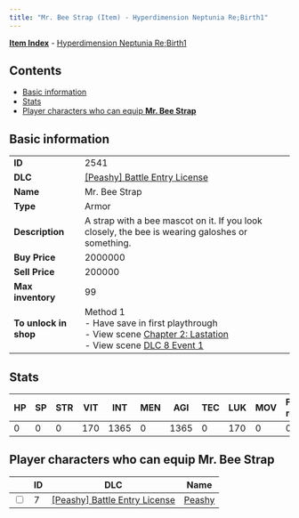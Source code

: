 ```yaml
---
title: "Mr. Bee Strap (Item) - Hyperdimension Neptunia Re;Birth1"
---
```


[**Item Index**](/neptunia/rb1/item/index.html) - [Hyperdimension Neptunia Re;Birth1](/neptunia/rb1)

## Contents

- [Basic information](#basic-information)
- [Stats](#stats)
- [Player characters who can equip **Mr. Bee Strap**](#player-characters-who-can-equip-mr-bee-strap)

## Basic information

|   |   |
| -- | -- |
| **ID** | 2541 |
| **DLC** | [[Peashy] Battle Entry License](/neptunia/rb1/dlc/8-peashy.html) |
| **Name** | Mr. Bee Strap |
| **Type** | Armor |
| **Description** | A strap with a bee mascot on it. If you look closely, the bee is wearing galoshes or something. |
| **Buy Price** | 2000000 |
| **Sell Price** | 200000 |
| **Max inventory** | 99 |
| **To unlock in shop** | Method 1<br />- Have save in first playthrough<br />- View scene [Chapter 2: Lastation](/neptunia/rb1/scene/1-202-chapter-2-lastation.html)<br />- View scene [DLC 8 Event 1](/neptunia/rb1/scene/8-5020-dlc-8-event-1.html) |


## Stats

| HP | SP | STR | VIT | INT | MEN | AGI | TEC | LUK | MOV | Fire res. | Ice res. | Wind res. | Lightning res. |
| -- | -- | --- | --- | --- | --- | --- | --- | --- | --- | --------- | -------- | --------- | -------------- |
| 0 | 0 | 0 | 170 | 1365 | 0 | 1365 | 0 | 170 | 0 | 0 | 0 | 0 | 0 |


## Player characters who can equip **Mr. Bee Strap**

|    | ID | DLC | Name |
| -- | -- | --- | ---- |
| <input type="checkbox" id="rb1-player-8-7" class="trackbox" /> | 7 | [[Peashy] Battle Entry License](/neptunia/rb1/dlc/8-peashy.html) | [Peashy](/neptunia/rb1/player/8-7-peashy.html) |
